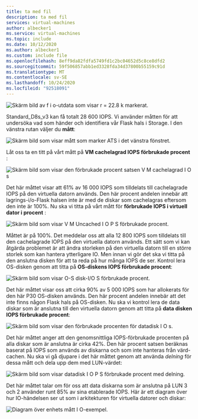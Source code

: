 ```yaml
---
title: ta med fil
description: ta med fil
services: virtual-machines
author: albecker1
ms.service: virtual-machines
ms.topic: include
ms.date: 10/12/2020
ms.author: albecker1
ms.custom: include file
ms.openlocfilehash: 8eff9da82fdfa5749fd1c2bc04652d5c8ce8dfd2
ms.sourcegitcommit: 59f506857abb1ed3328fda34d37800b55159c91d
ms.translationtype: MT
ms.contentlocale: sv-SE
ms.lasthandoff: 10/24/2020
ms.locfileid: "92518091"
---
```

![Skärm bild av f i o-utdata som visar r = 22.8 k markerat.](media/vm-disk-performance/utilization-metrics-example/fio-output.jpg)

Standard_D8s_v3 kan få totalt 28 600 IOPS. Vi använder måtten för att undersöka vad som händer och identifiera vår Flask hals i Storage. I den vänstra rutan väljer du **mått**:

![Skärm bild som visar mått som marker ATS i det vänstra fönstret.](media/vm-disk-performance/utilization-metrics-example/metrics-menu.jpg)

Låt oss ta en titt på vårt mått på **VM cachelagrad IOPS förbrukade procent** :

![Skärm bild som visar den förbrukade procent satsen V M cachelagrad I O s](media/vm-disk-performance/utilization-metrics-example/vm-cached.jpg)

Det här måttet visar att 61% av 16 000 IOPS som tilldelats till cachelagrade IOPS på den virtuella datorn används. Den här procent andelen innebär att lagrings-i/o-Flask halsen inte är med de diskar som cachelagras eftersom den inte är 100%. Nu ska vi titta på vårt mått för **förbrukade IOPS i virtuell dator i procent** :

![Skärm bild som visar V M Uncached I O P S förbrukade procent.](media/vm-disk-performance/utilization-metrics-example/vm-uncached.jpg)

Måttet är på 100%. Det meddelar oss att alla 12 800 IOPS som tilldelats till den cachelagrade IOPS på den virtuella datorn används. Ett sätt som vi kan åtgärda problemet är att ändra storleken på den virtuella datorn till en större storlek som kan hantera ytterligare IO. Men innan vi gör det ska vi titta på den anslutna disken för att ta reda på hur många IOPS de ser. Kontrol lera OS-disken genom att titta på **OS-diskens IOPS förbrukade procent**:

![Skärm bild som visar O-S disk-I/O S förbrukade procent.](media/vm-disk-performance/utilization-metrics-example/os-disk.jpg)

Det här måttet visar oss att cirka 90% av 5 000 IOPS som har allokerats för den här P30 OS-disken används. Den här procent andelen innebär att det inte finns någon Flask hals på OS-disken. Nu ska vi kontrol lera de data diskar som är anslutna till den virtuella datorn genom att titta på **data disken IOPS förbrukade procent**:

![Skärm bild som visar den förbrukade procenten för datadisk I O s.](media/vm-disk-performance/utilization-metrics-example/data-disks-no-splitting.jpg)

Det här måttet anger att den genomsnittliga IOPS-förbrukade procenten på alla diskar som är anslutna är cirka 42%. Den här procent satsen beräknas baserat på IOPS som används av diskarna och som inte hanteras från värd-cachen. Nu ska vi gå djupare i det här måttet genom att använda *delning* för dessa mått och dela upp dem med LUN-värdet:

![Skärm bild som visar datadisk I O P S förbrukade procent med delning.](media/vm-disk-performance/utilization-metrics-example/data-disks-splitting.jpg)

Det här måttet talar om för oss att data diskarna som är anslutna på LUN 3 och 2 använder runt 85% av sina etablerade IOPS. Här är ett diagram över hur IO-händelsen ser ut som i arkitekturen för virtuella datorer och diskar:

![Diagram över enhets mått I O-exempel.](media/vm-disk-performance/utilization-metrics-example/metrics-diagram.jpg)
